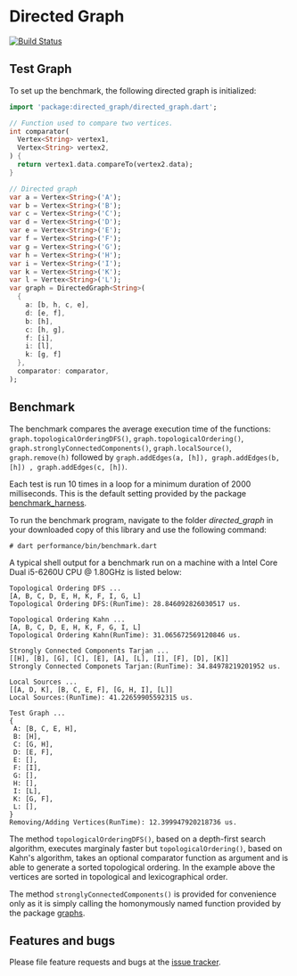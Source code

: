 # Directed Graph

[![Build Status](https://travis-ci.com/simphotonics/directed_graph.svg?branch=master)](https://travis-ci.com/simphotonics/directed_graph)

## Test Graph
To set up the benchmark, the following directed graph is initialized:
```Dart
import 'package:directed_graph/directed_graph.dart';

// Function used to compare two vertices.
int comparator(
  Vertex<String> vertex1,
  Vertex<String> vertex2,
) {
  return vertex1.data.compareTo(vertex2.data);
}

// Directed graph
var a = Vertex<String>('A');
var b = Vertex<String>('B');
var c = Vertex<String>('C');
var d = Vertex<String>('D');
var e = Vertex<String>('E');
var f = Vertex<String>('F');
var g = Vertex<String>('G');
var h = Vertex<String>('H');
var i = Vertex<String>('I');
var k = Vertex<String>('K');
var l = Vertex<String>('L');
var graph = DirectedGraph<String>(
  {
    a: [b, h, c, e],
    d: [e, f],
    b: [h],
    c: [h, g],
    f: [i],
    i: [l],
    k: [g, f]
  },
  comparator: comparator,
);
```
## Benchmark
The benchmark compares the average execution time of the functions:
`graph.topologicalOrderingDFS()`,
`graph.topologicalOrdering()`,
`graph.stronglyConnectedComponents()`,
`graph.localSource()`,
`graph.remove(h)` followed by
```graph.addEdges(a, [h]), graph.addEdges(b, [h]) , graph.addEdges(c, [h])```.

Each test is run 10 times in a loop for a minimum duration of 2000 milliseconds.
This is the default setting provided by the package [benchmark_harness].

To run the benchmark program, navigate to the folder *directed_graph* in your downloaded
copy of this library and use
the following command:
```console
# dart performance/bin/benchmark.dart
```

A typical shell output for a benchmark run on a machine with a Intel Core Dual i5-6260U CPU @ 1.80GHz is listed below:
```console
Topological Ordering DFS ...
[A, B, C, D, E, H, K, F, I, G, L]
Topological Ordering DFS:(RunTime): 28.846092826030517 us.

Topological Ordering Kahn ...
[A, B, C, D, E, H, K, F, G, I, L]
Topological Ordering Kahn(RunTime): 31.065672569120846 us.

Strongly Connected Components Tarjan ...
[[H], [B], [G], [C], [E], [A], [L], [I], [F], [D], [K]]
Strongly Connected Componets Tarjan:(RunTime): 34.84978219201952 us.

Local Sources ...
[[A, D, K], [B, C, E, F], [G, H, I], [L]]
Local Sources:(RunTime): 41.22659905592315 us.

Test Graph ...
{
 A: [B, C, E, H],
 B: [H],
 C: [G, H],
 D: [E, F],
 E: [],
 F: [I],
 G: [],
 H: [],
 I: [L],
 K: [G, F],
 L: [],
}
Removing/Adding Vertices(RunTime): 12.399947920218736 us.

```
The method `topologicalOrderingDFS()`, based on a depth-first search algorithm, executes marginaly faster
but `topologicalOrdering()`, based on Kahn's algorithm, takes an optional comparator function as argument
and is able to generate a sorted topological ordering. In the example above the vertices are sorted in
topological and lexicographical order.

The method `stronglyConnectedComponents()` is provided for convenience
only as it is simply calling the homonymously named function provided by the package [graphs].


## Features and bugs
Please file feature requests and bugs at the [issue tracker].

[benchmark_harness]: https://pub.dev/packages/benchmark_harness
[issue tracker]: https://github.com/simphotonics/directed_graph/issues
[graphs]: https://pub.dev/packages/graphs